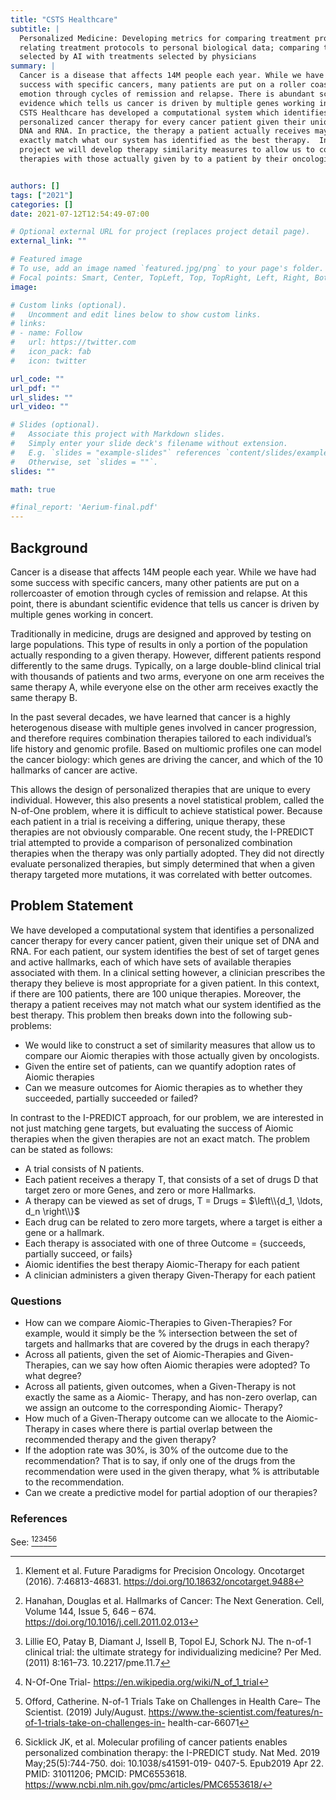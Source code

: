 ```yaml
---
title: "CSTS Healthcare"
subtitle: |
  Personalized Medicine: Developing metrics for comparing treatment protocols,
  relating treatment protocols to personal biological data; comparing treatments
  selected by AI with treatments selected by physicians
summary: |
  Cancer is a disease that affects 14M people each year. While we have had some
  success with specific cancers, many patients are put on a roller coaster of
  emotion through cycles of remission and relapse. There is abundant scientific
  evidence which tells us cancer is driven by multiple genes working in concert.
  CSTS Healthcare has developed a computational system which identifies
  personalized cancer therapy for every cancer patient given their unique set of
  DNA and RNA. In practice, the therapy a patient actually receives may not
  exactly match what our system has identified as the best therapy.  In this
  project we will develop therapy similarity measures to allow us to compare our
  therapies with those actually given by to a patient by their oncologists.


authors: []
tags: ["2021"]
categories: []
date: 2021-07-12T12:54:49-07:00

# Optional external URL for project (replaces project detail page).
external_link: ""

# Featured image
# To use, add an image named `featured.jpg/png` to your page's folder.
# Focal points: Smart, Center, TopLeft, Top, TopRight, Left, Right, BottomLeft, Bottom, BottomRight.
image:

# Custom links (optional).
#   Uncomment and edit lines below to show custom links.
# links:
# - name: Follow
#   url: https://twitter.com
#   icon_pack: fab
#   icon: twitter

url_code: ""
url_pdf: ""
url_slides: ""
url_video: ""

# Slides (optional).
#   Associate this project with Markdown slides.
#   Simply enter your slide deck's filename without extension.
#   E.g. `slides = "example-slides"` references `content/slides/example-slides.md`.
#   Otherwise, set `slides = ""`.
slides: ""

math: true

#final_report: 'Aerium-final.pdf'
---
```


## Background
Cancer is a disease that affects 14M people each year. While we have had some
success with specific cancers, many other patients are put on a rollercoaster of
emotion through cycles of remission and relapse. At this point, there is
abundant scientific evidence that tells us cancer is driven by multiple genes
working in concert.

Traditionally in medicine, drugs are designed and approved by testing on large
populations. This type of results in only a portion of the population actually
responding to a given therapy. However, different patients respond differently
to the same drugs. Typically, on a large double-blind clinical trial with
thousands of patients and two arms, everyone on one arm receives the same
therapy A, while everyone else on the other arm receives exactly the same
therapy B.

In the past several decades, we have learned that cancer is a highly
heterogenous disease with multiple genes involved in cancer progression, and
therefore requires combination therapies tailored to each individual’s life
history and genomic profile. Based on multiomic profiles one can model the
cancer biology: which genes are driving the cancer, and which of the 10
hallmarks of cancer are active.

This allows the design of personalized therapies that are unique to every individual. However, this also presents a novel statistical problem, called the N-of-One problem, where it is difficult to achieve statistical power. Because each patient in a trial is receiving a differing, unique therapy, these therapies are not obviously comparable. One recent study, the I-PREDICT trial attempted to provide a comparison of personalized combination therapies when the therapy was only partially adopted. They did not directly evaluate personalized therapies, but simply determined that when a given therapy targeted more mutations, it was correlated with better outcomes.


## Problem Statement
We have developed a computational system that identifies a personalized cancer
therapy for every cancer patient, given their unique set of DNA and RNA. For
each patient, our system identifies the best of set of target genes and active
hallmarks, each of which have sets of available therapies associated with them.
In a clinical setting however, a clinician prescribes the therapy they believe
is most appropriate for a given patient. In this context, if there are 100
patients, there are 100 unique therapies. Moreover, the therapy a patient
receives may not match what our system identified as the best therapy. This
problem then breaks down into the following sub-problems:

  * We would like to construct a set of similarity measures that allow us to
    compare our Aiomic therapies with those actually given by oncologists.
  * Given the entire set of patients, can we quantify adoption rates of Aiomic
    therapies 
  * Can we measure outcomes for Aiomic therapies as to whether they succeeded,
    partially succeeded or failed?

In contrast to the I-PREDICT approach, for our problem, we are interested in not
just matching gene targets, but evaluating the success of Aiomic therapies when
the given therapies are not an exact match. The problem can be stated as follows:

  * A trial consists of N patients.
  * Each patient receives a therapy T, that consists of a set of drugs D
    that target zero or more Genes, and zero or more Hallmarks.
  * A therapy can be viewed as set of drugs, T = Drugs = $\left\\{d_1, \ldots, d_n \right\\}$
  * Each drug can be related to zero more targets, where a target is either a
    gene or a hallmark.
  * Each therapy is associated with one of three Outcome = {succeeds, partially
    succeed, or fails}
  * Aiomic identifies the best therapy Aiomic-Therapy for each patient
  * A clinician administers a given therapy Given-Therapy for each patient

### Questions

  * How can we compare Aiomic-Therapies to Given-Therapies? For example, would
    it simply be the % intersection between the set of targets and hallmarks
    that are covered by the drugs in each therapy?
  * Across all patients, given the set of Aiomic-Therapies and Given-Therapies,
    can we say how often Aiomic therapies were adopted? To what degree? 
  * Across all patients, given outcomes, when a Given-Therapy is not exactly the
    same as a Aiomic- Therapy, and has non-zero overlap, can we assign an
    outcome to the corresponding Aiomic- Therapy?
  * How much of a Given-Therapy outcome can we allocate to the Aiomic-Therapy in
    cases where there is partial overlap between the recommended therapy and the
    given therapy? 
  * If the adoption rate was 30%, is 30% of the outcome due to the
    recommendation? That is to say, if only one of the drugs from the
    recommendation were used in the given therapy, what % is attributable to the
    recommendation. 
  * Can we create a predictive model for partial adoption of our therapies?


### References
See: [^1][^2][^3][^4][^5][^6]
[^1]: Klement et al. Future Paradigms for Precision Oncology. Oncotarget (2016). 7:46813-46831. https://doi.org/10.18632/oncotarget.9488
[^2]: Hanahan, Douglas et al. Hallmarks of Cancer: The Next Generation. Cell, Volume 144, Issue 5, 646 – 674. https://doi.org/10.1016/j.cell.2011.02.013 
[^3]: Lillie EO, Patay B, Diamant J, Issell B, Topol EJ, Schork NJ. The n-of-1 clinical trial: the ultimate strategy for individualizing medicine? Per Med. (2011) 8:161–73. 10.2217/pme.11.7 
[^4]: N-Of-One Trial- https://en.wikipedia.org/wiki/N_of_1_trial 
[^5]: Offord, Catherine. N-of-1 Trials Take on Challenges in Health Care– The Scientist. (2019) July/August. https://www.the-scientist.com/features/n-of-1-trials-take-on-challenges-in- health-car-66071 
[^6]: Sicklick JK, et al. Molecular profiling of cancer patients enables personalized combination therapy: the I-PREDICT study. Nat Med. 2019 May;25(5):744-750. doi: 10.1038/s41591-019- 0407-5. Epub2019 Apr 22. PMID: 31011206; PMCID: PMC6553618. https://www.ncbi.nlm.nih.gov/pmc/articles/PMC6553618/

